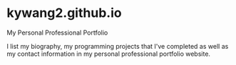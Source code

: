 # kywang2.github.io
My Personal Professional Portfolio 

I list my biography, my programming projects that I've completed as well as my contact information in my personal professional portfolio website.  
